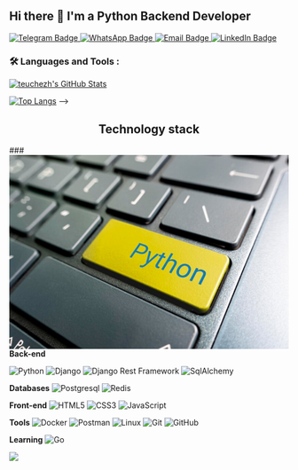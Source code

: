 <h2>
  Hi there 👋 I'm a Python Backend Developer
</h2>

<div id="badges">
  <a href="https://t.me/mkatkov14">
    <img src="https://img.shields.io/badge/Telegram-blue?logo=telegram&logoColor=white&style=flat-square" alt="Telegram Badge"/>
  </a>
  <a href="">
    <img src="https://img.shields.io/badge/WhatsApp-brightgreen?logo=whatsapp&logoColor=white&style=flat-square" alt="WhatsApp Badge"/>
  </a>
  <a href="mailto:MKatkov14@yandex.ru">
    <img src="https://img.shields.io/badge/Email-orange?logo=mail&logoColor=white&style=flat-square" alt="Email Badge"/>
  </a>
  <a href="">
    <img src="https://img.shields.io/badge/LinkedIn-blue?logo=linkedin&logoColor=white&style=flat-square" alt="LinkedIn Badge"/>
  </a> 
</div>

### :hammer_and_wrench: Languages and Tools :



[![teuchezh's GitHub Stats](https://github-readme-stats.vercel.app/api?username=mkatkov14&count_private=true&show_icons=true&theme=buefy)](https://github.com/mkatkov14)

[![Top Langs](https://github-readme-stats.vercel.app/api/top-langs/?username=mkatkov14&layout=compact&theme=buefy)](https://github.com/mkatkov14)
-->


<h2 align="center">
  Technology stack
</h2>
### 

<img align="right" alt="jpg" src="https://github.com/mkatkov14/mkatkov14/blob/main/code.jpg?raw=true" width="600" height="350" />

**Back-end**

![Python](https://img.shields.io/badge/-Python-black?style=flat-square&logo=Python)
![Django](https://img.shields.io/badge/-Django-0aad48?style=flat-square&logo=Django)
![Django Rest Framework](https://img.shields.io/badge/DjangoRestFramework-red?style=flat-square&logo=Django)
![SqlAlchemy](https://img.shields.io/badge/-SqlAlchemy-FCA121?style=flat-square&logo=SqlAlchemy)

**Databases**
![Postgresql](https://img.shields.io/badge/-Postgresql-%232c3e50?style=flat-square&logo=Postgresql)
![Redis](https://img.shields.io/badge/-Redis-FCA121?style=flat-square&logo=Redis)

**Front-end**
![HTML5](https://img.shields.io/badge/-HTML5-%23E44D27?style=flat-square&logo=html5&logoColor=ffffff)
![CSS3](https://img.shields.io/badge/-CSS3-%231572B6?style=flat-square&logo=css3)
![JavaScript](https://img.shields.io/badge/-JavaScript-%23F7DF1C?style=flat-square&logo=javascript&logoColor=000000&labelColor=%23F7DF1C&color=%23FFCE5A)

**Tools**
![Docker](https://img.shields.io/badge/-Docker-46a2f1?style=flat-square&logo=docker&logoColor=white)
![Postman](https://img.shields.io/badge/Postman-FCA121?style=flat-square&logo=postman)
![Linux](https://img.shields.io/badge/Linux-black?style=flat-square&logo=linux)
![Git](https://img.shields.io/badge/-Git-black?style=flat-square&logo=git)
![GitHub](https://img.shields.io/badge/-GitHub-181717?style=flat-square&logo=github)

**Learning**
![Go](https://img.shields.io/badge/-Go-grey?style=flat-square&logo=go)

![](https://komarev.com/ghpvc/?username=mkatkov14)

